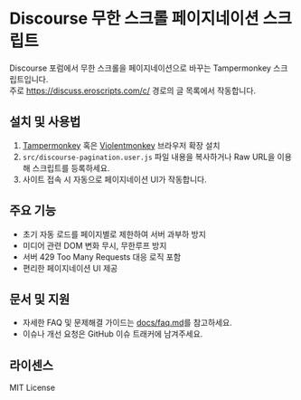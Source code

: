 # Discourse 무한 스크롤 페이지네이션 스크립트

Discourse 포럼에서 무한 스크롤을 페이지네이션으로 바꾸는 Tampermonkey 스크립트입니다.  
주로 https://discuss.eroscripts.com/c/ 경로의 글 목록에서 작동합니다.

## 설치 및 사용법

1. [Tampermonkey](https://www.tampermonkey.net/) 혹은 [Violentmonkey](https://violentmonkey.github.io/) 브라우저 확장 설치  
2. `src/discourse-pagination.user.js` 파일 내용을 복사하거나 Raw URL을 이용해 스크립트를 등록하세요.  
3. 사이트 접속 시 자동으로 페이지네이션 UI가 작동합니다.

## 주요 기능

- 초기 자동 로드를 페이지별로 제한하여 서버 과부하 방지  
- 미디어 관련 DOM 변화 무시, 무한루프 방지  
- 서버 429 Too Many Requests 대응 로직 포함  
- 편리한 페이지네이션 UI 제공

## 문서 및 지원

- 자세한 FAQ 및 문제해결 가이드는 [docs/faq.md](docs/faq.md)를 참고하세요.  
- 이슈나 개선 요청은 GitHub 이슈 트래커에 남겨주세요.

## 라이센스

MIT License
